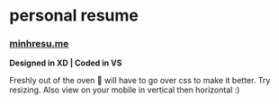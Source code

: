 # personal resume

### [minhresu.me](https://minhresu.me)

**Designed in XD | Coded in VS**

Freshly out of the oven 🥧 will have to go over css to make it better.
Try resizing. Also view on your mobile in vertical then horizontal :)
